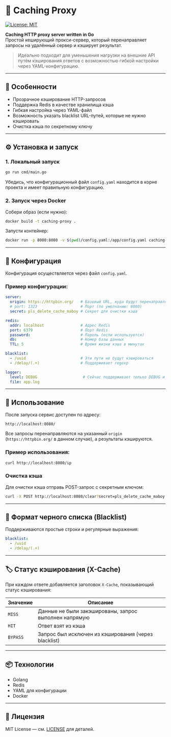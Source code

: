 # 🧠 Caching Proxy

[![License: MIT](https://img.shields.io/badge/License-MIT-yellow.svg)](https://opensource.org/licenses/MIT)

**Caching HTTP proxy server written in Go**  
Простой кеширующий прокси-сервер, который перенаправляет запросы на удалённый сервер и кэширует результат.

> Идеально подходит для уменьшения нагрузки на внешние API путём кэширования ответов с возможностью гибкой настройки через YAML-конфигурацию.

---

## 📌 Особенности

- Прозрачное кэширование HTTP-запросов
- Поддержка Redis в качестве хранилища кэша
- Гибкая настройка через YAML-файл
- Возможность указать blacklist URL-путей, которые не нужно кэшировать
- Очистка кэша по секретному ключу

---

## ⚙️ Установка и запуск

### 1. Локальный запуск

```bash
go run cmd/main.go
```

Убедись, что конфигурационный файл `config.yaml` находится в корне проекта и имеет правильную конфигурацию.

### 2. Запуск через Docker

Собери образ (если нужно):

```bash
docker build -t caching-proxy .
```

Запусти контейнер:

```bash
docker run -p 8080:8080 -v $(pwd)/config.yaml:/app/config.yaml caching-proxy
```

---

## 📄 Конфигурация

Конфигурация осуществляется через файл `config.yaml`.

### Пример конфигурации:

```yaml
server:
  origin: https://httpbin.org/   # Базовый URL, куда будут перенаправляться запросы
  # port: 1323                   # Порт (по умолчанию: 8080)
  secret: pls_delete_cache_maboy # Секрет для очистки кэша

redis:
  addr: localhost                # Адрес Redis
  port: 6379                     # Порт Redis
  password:                      # Пароль (если используется)
  db:                            # Номер базы данных
  TTL: 5                         # Время жизни кэша в минутах

blacklist:
  - /uuid                        # Эти пути не будут кэшироваться
  - /delay/(.+)                  # Поддерживает regexp

logger:
  level: DEBUG                    # Сейчас поддерживает только DEBUG и INFO
  file: app.log
```

---

## 🧪 Использование

После запуска сервис доступен по адресу:

```
http://localhost:8080/
```

Все запросы перенаправляются на указанный `origin` (`https://httpbin.org/` в данном случае), а результаты кэшируются.

### Пример использования:

```bash
curl http://localhost:8080/ip
```

### Очистка кэша

Для очистки кэша отправь POST-запрос с секретным ключом:

```bash
curl -X POST http://localhost:8080/clear?secret=pls_delete_cache_maboy
```

---

## 📁 Формат черного списка (Blacklist)

Поддерживаются простые строки и регулярные выражения:

```yaml
blacklist:
  - /uuid
  - /delay/(.+)
```

---

## 🏷 Статус кэширования (X-Cache)

При каждом ответе добавляется заголовок `X-Cache`, показывающий статус кэширования:

| Значение     | Описание                                      |
|--------------|-----------------------------------------------|
| `MISS`       | Данные не были закэшированы, запрос выполнен напрямую |
| `HIT`        | Ответ взят из кэша                             |
| `BYPASS`     | Запрос был исключен из кэширования (через blacklist) |


---

## 📦 Технологии

- Golang
- Redis
- YAML для конфигурации
- Docker

---

## 🧾 Лицензия

MIT License — см. [LICENSE](LICENSE) для деталей.
